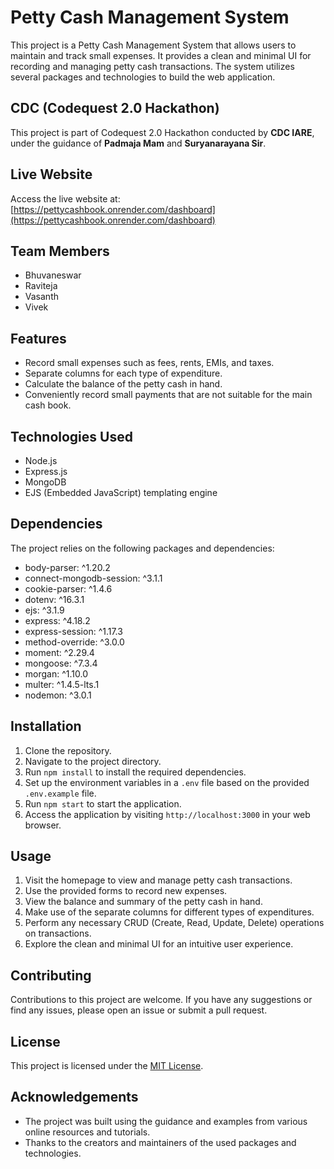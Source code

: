 # Petty Cash Management System

This project is a Petty Cash Management System that allows users to maintain and track small expenses. It provides a clean and minimal UI for recording and managing petty cash transactions. The system utilizes several packages and technologies to build the web application.

## CDC (Codequest 2.0 Hackathon)

This project is part of Codequest 2.0 Hackathon conducted by **CDC IARE**, under the guidance of **Padmaja Mam** and **Suryanarayana Sir**.

## Live Website

Access the live website at: [https://pettycashbook.onrender.com/dashboard](https://pettycashbook.onrender.com/dashboard)


## Team Members

- Bhuvaneswar
- Raviteja
- Vasanth
- Vivek

## Features

- Record small expenses such as fees, rents, EMIs, and taxes.
- Separate columns for each type of expenditure.
- Calculate the balance of the petty cash in hand.
- Conveniently record small payments that are not suitable for the main cash book.

## Technologies Used

- Node.js
- Express.js
- MongoDB
- EJS (Embedded JavaScript) templating engine

## Dependencies

The project relies on the following packages and dependencies:

- body-parser: ^1.20.2
- connect-mongodb-session: ^3.1.1
- cookie-parser: ^1.4.6
- dotenv: ^16.3.1
- ejs: ^3.1.9
- express: ^4.18.2
- express-session: ^1.17.3
- method-override: ^3.0.0
- moment: ^2.29.4
- mongoose: ^7.3.4
- morgan: ^1.10.0
- multer: ^1.4.5-lts.1
- nodemon: ^3.0.1

## Installation

1. Clone the repository.
2. Navigate to the project directory.
3. Run `npm install` to install the required dependencies.
4. Set up the environment variables in a `.env` file based on the provided `.env.example` file.
5. Run `npm start` to start the application.
6. Access the application by visiting `http://localhost:3000` in your web browser.

## Usage

1. Visit the homepage to view and manage petty cash transactions.
2. Use the provided forms to record new expenses.
3. View the balance and summary of the petty cash in hand.
4. Make use of the separate columns for different types of expenditures.
5. Perform any necessary CRUD (Create, Read, Update, Delete) operations on transactions.
6. Explore the clean and minimal UI for an intuitive user experience.

## Contributing

Contributions to this project are welcome. If you have any suggestions or find any issues, please open an issue or submit a pull request.

## License

This project is licensed under the [MIT License](https://opensource.org/licenses/MIT).

## Acknowledgements

- The project was built using the guidance and examples from various online resources and tutorials.
- Thanks to the creators and maintainers of the used packages and technologies.

